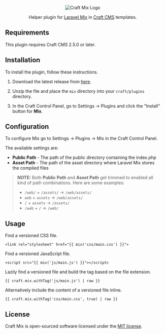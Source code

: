 <p align="center">
  <img src="https://cdn.rawgit.com/mister-bk/craft-mix/master/resources/img/craft-mix-logo.svg" alt="Craft Mix Logo">
</p>

<p align="center">
  Helper plugin for <a href="https://github.com/JeffreyWay/laravel-mix/">Laravel Mix</a> in <a href="https://github.com/craftcms/cms/">Craft CMS</a> templates.
</p>

## Requirements

This plugin requires Craft CMS 2.5.0 or later.

## Installation

To install the plugin, follow these instructions.

1. Download the latest release from [here](https://github.com/mister-bk/craft-mix/releases).

2. Unzip the file and place the `mix` directory into your `craft/plugins` directory.

3. In the Craft Control Panel, go to Settings → Plugins and click the "Install" button for **Mix**.

## Configuration

To configure Mix go to Settings → Plugins → Mix in the Craft Control Panel.

The available settings are:

  * **Public Path** - The path of the public directory containing the index.php
  * **Asset Path** - The path of the asset directory where Laravel Mix stores the compiled files

> **NOTE:** Both **Public Path** and **Asset Path** get trimmed to enabled all kind of path combinations. Here are some examples:
>  * `/web/` + `/assets/` → `/web/assets/`
>  * `web` + `assets` → `/web/assets/`
>  * `/` + `assets` → `/assets/`
>  * `/web` + `/` → `/web/`

## Usage

Find a versioned CSS file.
```twig
<link rel="stylesheet" href="{{ mix('css/main.css') }}">
```

Find a versioned JavaScript file.
```twig
<script src="{{ mix('js/main.js') }}"></script>
```

Lazily find a versioned file and build the tag based on the file extension.
```twig
{{ craft.mix.withTag('js/main.js') | raw }}
```

Alternatively include the content of a versioned file inline.
```twig
{{ craft.mix.withTag('css/main.css', true) | raw }}
```

## License

Craft Mix is open-sourced software licensed under the [MIT license](http://opensource.org/licenses/MIT/).

